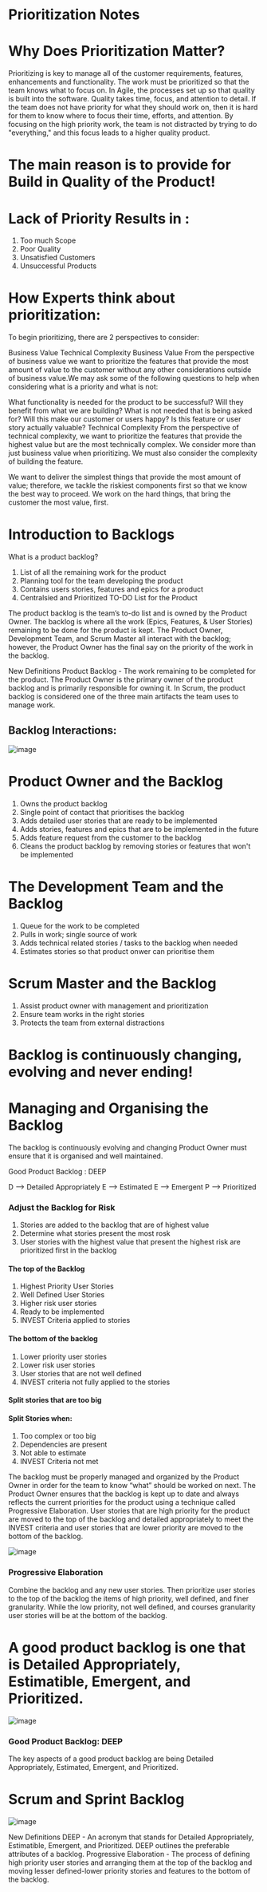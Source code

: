# Prioritization Notes

# Why Does Prioritization Matter?

Prioritizing is key to manage all of the customer requirements, features, enhancements and functionality. 
The work must be prioritized so that the team knows what to focus on. In Agile, the processes set up so that quality is built into the software. 
Quality takes time, focus, and attention to detail. 
If the team does not have priority for what they should work on, then it is hard for them to know where to focus their time, efforts, and attention. 
By focusing on the high priority work, the team is not distracted by trying to do "everything," and this focus leads to a higher quality product.

# The main reason is to provide for Build in Quality of the Product!

# Lack of Priority Results in :
1. Too much Scope
2. Poor Quality
3. Unsatisfied Customers
4. Unsuccessful Products

# How Experts think about prioritization:
To begin prioritizing, there are 2 perspectives to consider:

Business Value
Technical Complexity
Business Value
From the perspective of business value we want to prioritize the features that provide the most amount of value to the customer without any other considerations outside of business value.We may ask some of the following questions to help when considering what is a priority and what is not:

What functionality is needed for the product to be successful?
Will they benefit from what we are building?
What is not needed that is being asked for?
Will this make our customer or users happy?
Is this feature or user story actually valuable?
Technical Complexity
From the perspective of technical complexity, we want to prioritize the features that provide the highest value but are the most technically complex. We consider more than just business value when prioritizing. We must also consider the complexity of building the feature.

We want to deliver the simplest things that provide the most amount of value; therefore, we tackle the riskiest components first so that we know the best way to proceed. We work on the hard things, that bring the customer the most value, first.


# Introduction to Backlogs

What is a product backlog?

1. List of all the remaining work for the product
2. Planning tool for the team developing the product
3. Contains users stories, features and epics for a product
4. Centralsied and Prioritized TO-DO List for the Product

The product backlog is the team’s to-do list and is owned by the Product Owner. The backlog is where all the work (Epics, Features, & User Stories) remaining to be done for the product is kept. The Product Owner, Development Team, and Scrum Master all interact with the backlog; however, the Product Owner has the final say on the priority of the work in the backlog.

New Definitions
Product Backlog - The work remaining to be completed for the product. The Product Owner is the primary owner of the product backlog and is primarily responsible for owning it. In Scrum, the product backlog is considered one of the three main artifacts the team uses to manage work.

## Backlog Interactions:

![image](https://github.com/shaikat010/Udacity-Agile-Software-Developer-Nanodegree/assets/68814937/127e050d-2165-416f-8a2c-0e04d15bf3b9)

# Product Owner and the Backlog

1. Owns the product backlog
2. Single point of contact that prioritises the backlog
3. Adds detailed user stories that are ready to be implemented
4. Adds stories, features and epics that are to be implemented in the future
5. Adds feature request from the customer to the backlog
6. Cleans the product backlog by removing stories or features that won't be implemented

# The Development Team and the Backlog

1. Queue for the work to be completed
2. Pulls in work; single source of work
3. Adds technical related stories / tasks to the backlog when needed
4. Estimates stories so that product onwer can prioritise them

# Scrum Master and the Backlog

1. Assist product owner with management and prioritization
2. Ensure team works in the right stories
3. Protects the team from external distractions

# Backlog is continuously changing, evolving and never ending!


# Managing and Organising the Backlog

The backlog is continuously evolving and changing
Product Owner must ensure that it is organised and well maintained.

Good Product Backlog : DEEP 

D --> Detailed Appropriately
E --> Estimated
E --> Emergent
P --> Prioritized

### Adjust the Backlog for Risk

1. Stories are added to the backlog that are of highest value
2. Determine what stories present the most rosk
3. User stories with the highest value that present the highest risk are prioritized first in the backlog

#### The top of the Backlog 

1. Highest Priority User Stories
2. Well Defined User Stories
3. Higher risk user stories
4. Ready to be implemented
5. INVEST Criteria applied to stories

#### The bottom of the backlog

1. Lower priority user stories
2. Lower risk user stories
3. User stories that are not well defined
4. INVEST criteria not fully applied to the stories


#### Split stories that are too big

#### Split Stories when: 
1. Too complex or too big
2. Dependencies are present
3. Not able to estimate
4. INVEST Criteria not met

The backlog must be properly managed and organized by the Product Owner in order for the team to know “what” should be worked on next. The Product Owner ensures that the backlog is kept up to date and always reflects the current priorities for the product using a technique called Progressive Elaboration. User stories that are high priority for the product are moved to the top of the backlog and detailed appropriately to meet the INVEST criteria and user stories that are lower priority are moved to the bottom of the backlog.

![image](https://github.com/shaikat010/Udacity-Agile-Software-Developer-Nanodegree/assets/68814937/53221ad5-8175-4214-aada-7ba80ba8943a)

### Progressive Elaboration
Combine the backlog and any new user stories. Then prioritize user stories to the top of the backlog the items of high priority, well defined, and finer granularity. While the low priority, not well defined, and courses granularity user stories will be at the bottom of the backlog.

# A good product backlog is one that is Detailed Appropriately, Estimatible, Emergent, and Prioritized.

![image](https://github.com/shaikat010/Udacity-Agile-Software-Developer-Nanodegree/assets/68814937/1db38b7d-accf-4247-b815-dca07ef04695)

### Good Product Backlog: DEEP
The key aspects of a good product backlog are being Detailed Appropriately, Estimated, Emergent, and Prioritized.

#  Scrum and Sprint Backlog
![image](https://github.com/shaikat010/Udacity-Agile-Software-Developer-Nanodegree/assets/68814937/0f27b2f8-532b-465c-a6c3-08b92bb6ede5)


New Definitions
DEEP - An acronym that stands for Detailed Appropriately, Estimatible, Emergent, and Prioritized. DEEP outlines the preferable attributes of a backlog.
Progressive Elaboration - The process of defining high priority user stories and arranging them at the top of the backlog and moving lesser defined-lower priority stories and features to the bottom of the backlog.



